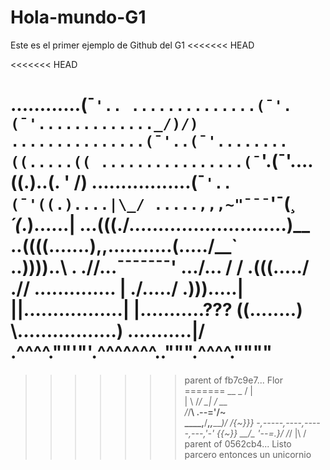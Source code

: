 # Hola-mundo-G1
Este es el primer ejemplo de Github del G1
<<<<<<< HEAD

<<<<<<< HEAD

............(¯`'..
..............(¯'.(¯'............._/)/)
...............(¯'..(¯'........((.....((
................(¯`'.(¯'....((.)..(. ' /)
.................(¯`'..(¯'((.)....|\_/
.....,,,~"¯¯¯`'¯(_¸´(_.)......|
...(((./...........................)__
..((((.\......),,...........(...../__`\
..))))..\ . .//...¯¯¯¯¯¯¯' \.../... / /
.(((...../ .// .............. | ./.....\/
.))).....| ||.................| |...........???
((........) \\.................) \...........\|/
.^^^^.""'"'.^^^^^^^..""".^^^^.""""
=======
>>>>>>> parent of fb7c9e7... Flor
=======
             __
        _   /  |   
       | \  \/_/
       \_\| / __              
          \/_/__\           .--='/~\
   ____,__/__,_____,______)/   /{~}}}
   -,-----,--\--,-----,---,\'-' {{~}}
           __/\_            '--=.\}/
          /_/ |\\
               \/
>>>>>>> parent of 0562cb4... Listo parcero entonces un unicornio

